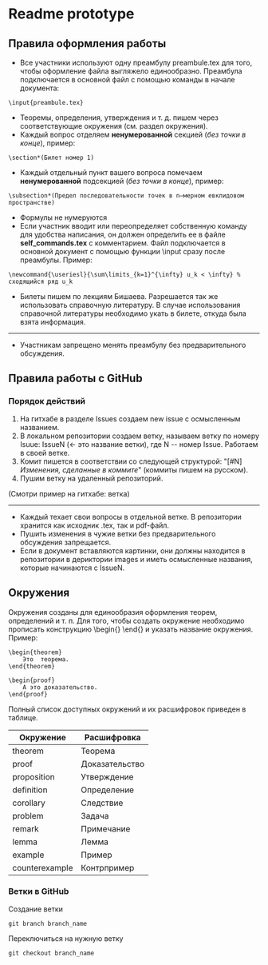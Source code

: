 # Readme prototype

## Правила оформления работы

- Все участники используют одну преамбулу preambule.tex для того, чтобы оформление файла выгляжело единообразно. 
Преамбула подключается в основной файл с помощью команды в начале документа:
```
\input{preambule.tex}
```
- Теоремы, определения, утверждения и т. д. пишем через соответствующие окружения (см. раздел окружения).
- Каждый вопрос отделяем __ненумерованной__ секцией (_без точки в конце_), пример: 
```
\section*(Билет номер 1)
```
- Каждый отдельный пункт вашего вопроса помечаем __ненумерованной__ подсекцией (_без точки в конце_), пример: 
```
\subsection*(Предел последовательности точек в n–мерном евклидовом пространстве)
```
- Формулы не нумеруются
- Если участник вводит или переопределяет собственную команду для удобства написания, он должен определить ее в файле __self_commands.tex__ с комментарием. Файл подключается в основной документ с помощью функции \input сразу после преамбулы. Пример:
```
\newcommand{\useriesl}{\sum\limits_{k=1}^{\infty} u_k < \infty} % сходящийся ряд u_k
```
- Билеты пишем по лекциям Бишаева. Разрешается так же использовать справочную литературу.
В случае использования справочной литературы необходимо укать в билете, откуда была взята информация.
___
- Участникам запрещено менять преамбулу без предварительного обсуждения.

## Правила работы с GitHub

### Порядок действий

1) На гитхабе в разделе Issues создаем new issue с осмысленным названием.
2) В локальном репозитории создаем ветку, называем ветку по номеру Isuue: IssueN (<- это название ветки), где N -- номер Issue. Работаем в своей ветке.
3) Комит пишется в соответствии со следующей структурой: "[#N] *Изменения, сделанные в коммите*" (коммиты пишем на русском).
4) Пушим ветку на удаленный репозиторий.

(Смотри пример на гитхабе: ветка)
___

- Каждый техает свои вопросы в отдельной ветке. В репозитории хранится как исходник .tex, так и pdf-файл.
- Пушить изменения в чужие ветки без предварительного обсуждения запрещается.
- Если в документ вставляются картинки, они должны находится в репозитории в дериктории images и иметь осмысленные названия, которые начинаются с IssueN.

## Окружения

Окружения созданы для единообразия оформления теорем, определений и т. п. Для того, чтобы создать окружение необходимо прописать конструкцию \begin{} \end{} и указать название окружения. Пример:
```
\begin{theorem}
    Это  теорема.
\end{theorem}
    
\begin{proof}
    А это доказательство.
\end{proof}
```
Полный список доступных окружений и их расшифровок приведен в таблице.

|Окружение     |Расшифровка   |
|----------    |--------------|
|theorem       |Теорема       |
|proof         |Доказательство|
|proposition   |Утверждение   |
|definition    |Определение   |
|corollary     |Следствие     |
|problem       |Задача        |
|remark        |Примечание    |
|lemma         |Лемма         |
|example       |Пример        |
|counterexample|Контрпример   |

### Ветки в GitHub
Создание ветки
```
git branch branch_name
```
Переключиться на нужную ветку
```
git checkout branch_name
```